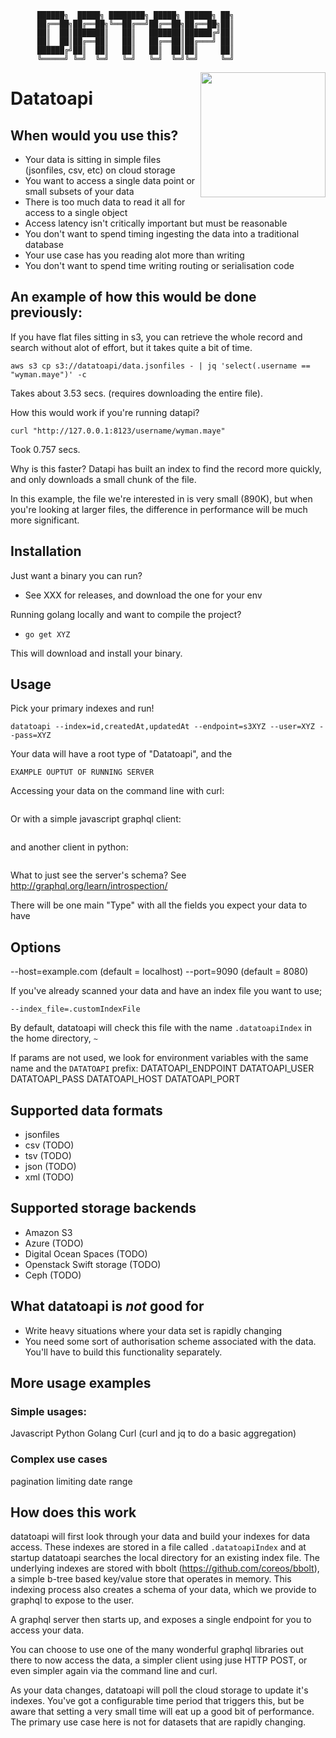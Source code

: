 
          ██████╗  █████╗ ████████╗ █████╗ ██████╗ ██╗
          ██╔══██╗██╔══██╗╚══██╔══╝██╔══██╗██╔══██╗██║
          ██║  ██║███████║   ██║   ███████║██████╔╝██║
          ██║  ██║██╔══██║   ██║   ██╔══██║██╔═══╝ ██║
          ██████╔╝██║  ██║   ██║   ██║  ██║██║     ██║
          ╚═════╝ ╚═╝  ╚═╝   ╚═╝   ╚═╝  ╚═╝╚═╝     ╚═╝

<img align="right" width="200" src="https://i.imgur.com/JTHWibj.png">

# Datatoapi

## When would you use this?

- Your data is sitting in simple files (jsonfiles, csv, etc) on cloud storage
- You want to access a single data point or small subsets of your data
- There is too much data to read it all for access to a single object
- Access latency isn't critically important but must be reasonable
- You don't want to spend timing ingesting the data into a traditional database
- Your use case has you reading alot more than writing
- You don't want to spend time writing routing or serialisation code

## An example of how this would be done previously:

If you have flat files sitting in s3, you can retrieve the whole record and search without alot of effort, but it takes quite a bit of time.
```
aws s3 cp s3://datatoapi/data.jsonfiles - | jq 'select(.username == "wyman.maye")' -c  
```
Takes about 3.53 secs. (requires downloading the entire file).

How this would work if you're running datapi?
```
curl "http://127.0.0.1:8123/username/wyman.maye"
```
Took 0.757 secs.

Why is this faster? Datapi has built an index to find the record more quickly, and only downloads a small chunk of the file.

In this example, the file we're interested in is very small (890K), but when you're looking at larger files, the difference in performance will be much more significant.

## Installation

Just want a binary you can run?

- See XXX for releases, and download the one for your env

Running golang locally and want to compile the project?

- `go get XYZ`

This will download and install your binary.

## Usage

Pick your primary indexes and run!

```
datatoapi --index=id,createdAt,updatedAt --endpoint=s3XYZ --user=XYZ --pass=XYZ
```
Your data will have a root type of "Datatoapi", and the 


```
EXAMPLE OUPTUT OF RUNNING SERVER
```

Accessing your data on the command line with curl:
```

```

Or with a simple javascript graphql client:
```

```

and another client in python:
```

```

What to just see the server's schema?
See http://graphql.org/learn/introspection/

There will be one main "Type" with all the fields you expect your data to have



## Options

--host=example.com (default = localhost)
--port=9090 (default = 8080)

If you've already scanned your data and have an index file you want to use;
```
--index_file=.customIndexFile
```
By default, datatoapi will check this file with the name `.datatoapiIndex` in the home directory, `~`

If params are not used, we look for environment variables with the same name and the `DATATOAPI` prefix:
DATATOAPI_ENDPOINT
DATATOAPI_USER
DATATOAPI_PASS
DATATOAPI_HOST
DATATOAPI_PORT

## Supported data formats

- jsonfiles
- csv (TODO)
- tsv (TODO)
- json (TODO)
- xml (TODO)

## Supported storage backends

- Amazon S3
- Azure (TODO)
- Digital Ocean Spaces (TODO)
- Openstack Swift storage (TODO)
- Ceph (TODO)

## What datatoapi is *not* good for

- Write heavy situations where your data set is rapidly changing
- You need some sort of authorisation scheme associated with the data. You'll have to build this functionality separately.

## More usage examples

### Simple usages:

Javascript
Python
Golang
Curl
  (curl and jq to do a basic aggregation)

### Complex use cases

pagination
limiting
date range


## How does this work

datatoapi will first look through your data and build your indexes for data access. These indexes are stored in a file called `.datatoapiIndex` and at startup datatoapi searches the local directory for an existing index file. The underlying indexes are stored with bbolt (https://github.com/coreos/bbolt), a simple b-tree based key/value store that operates in memory. This indexing process also creates a schema of your data, which we provide to graphql to expose to the user.

A graphql server then starts up, and exposes a single endpoint for you to access your data.

You can choose to use one of the many wonderful graphql libraries out there to now access the data, a simpler client using juse HTTP POST, or even simpler again via the command line and curl.

As your data changes, datatoapi will poll the cloud storage to update it's indexes. You've got a configurable time period that triggers this, but be aware that setting a very small time will eat up a good bit of performance. The primary use case here is not for datasets that are rapidly changing.